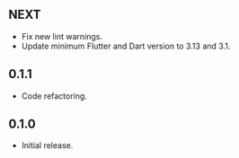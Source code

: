 ## NEXT

* Fix new lint warnings.
* Update minimum Flutter and Dart version to 3.13 and 3.1.

## 0.1.1

* Code refactoring.

## 0.1.0

* Initial release.
